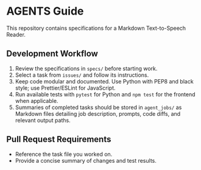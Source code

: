# AGENTS Guide

This repository contains specifications for a Markdown Text-to-Speech Reader.

## Development Workflow

1. Review the specifications in `specs/` before starting work.
2. Select a task from `issues/` and follow its instructions.
3. Keep code modular and documented. Use Python with PEP8 and black style; use Prettier/ESLint for JavaScript.
4. Run available tests with `pytest` for Python and `npm test` for the frontend when applicable.
5. Summaries of completed tasks should be stored in `agent_jobs/` as Markdown files detailing job description, prompts, code diffs, and relevant output paths.

## Pull Request Requirements

- Reference the task file you worked on.
- Provide a concise summary of changes and test results.
